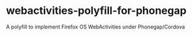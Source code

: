 webactivities-polyfill-for-phonegap
===================================

A polyfill to implement Firefox OS WebActivities under Phonegap/Cordova